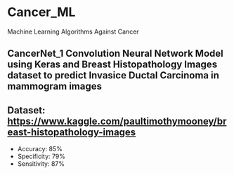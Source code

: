 # Cancer_ML
Machine Learning Algorithms Against Cancer

## CancerNet_1 Convolution Neural Network Model using Keras and Breast Histopathology Images dataset to predict Invasice Ductal Carcinoma in mammogram images
## Dataset: https://www.kaggle.com/paultimothymooney/breast-histopathology-images
- Accuracy: 85%
- Specificity: 79%
- Sensitivity: 87%
